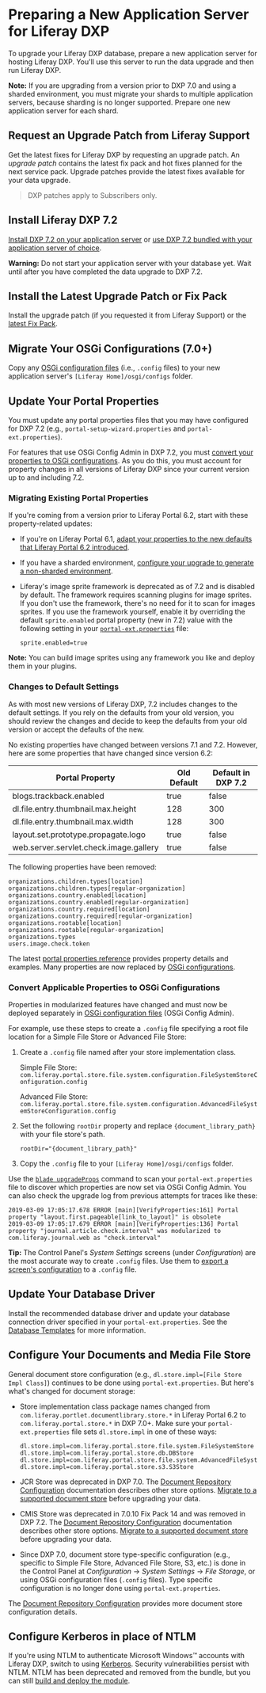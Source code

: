 # Preparing a New Application Server for Liferay DXP

To upgrade your Liferay DXP database, prepare a new application server for hosting Liferay DXP. You'll use this server to run the data upgrade and then run Liferay DXP.

**Note:** If you are upgrading from a version prior to DXP 7.0 and using a sharded environment, you must migrate your shards to multiple application servers, because sharding is no longer supported. Prepare one new application server for each shard.

## Request an Upgrade Patch from Liferay Support

Get the latest fixes for Liferay DXP by requesting an upgrade patch. An *upgrade patch* contains the latest fix pack and hot fixes planned for the next service pack. Upgrade patches provide the latest fixes available for your data upgrade.

> DXP patches apply to Subscribers only.

## Install Liferay DXP 7.2

[Install DXP 7.2 on your application server](https://help.liferay.com/hc/en-us/articles/360028710992-Introduction-to-Deploying-Liferay-DXP) or [use DXP 7.2 bundled with your application server of choice](https://help.liferay.com/hc/en-us/articles/360029031451-Obtaining-Liferay-DXP). 

**Warning:** Do not start your application server with your database yet. Wait until after you have completed the data upgrade to DXP 7.2. 

## Install the Latest Upgrade Patch or Fix Pack

Install the upgrade patch (if you requested it from Liferay Support) or the [latest Fix Pack](https://help.liferay.com/hc/en-us/articles/360028810452-Patching-Liferay-DXP). 

## Migrate Your OSGi Configurations (7.0+)

Copy any [OSGi configuration files](https://help.liferay.com/hc/en-us/articles/360029131651-Understanding-System-Configuration-Files) (i.e., `.config` files) to your new application server's `[Liferay Home]/osgi/configs` folder. 

## Update Your Portal Properties 

You must update any portal properties files that you may have configured for DXP 7.2 (e.g., `portal-setup-wizard.properties` and `portal-ext.properties`).

For features that use OSGi Config Admin in DXP 7.2, you must [convert your properties to OSGi configurations](#convert-applicable-properties-to-osgi-configurations). As you do this, you must account for property changes in all versions of Liferay DXP since your current version up to and including 7.2.

### Migrating Existing Portal Properties 

If you're coming from a version prior to Liferay Portal 6.2, start with these
property-related updates:

- If you're on Liferay Portal 6.1, [adapt your properties to the new defaults that Liferay Portal 6.2 introduced](https://help.liferay.com/hc/en-us/articles/360017903232-Upgrading-Liferay#review-the-liferay-62-properties-defaults). 

- If you have a sharded environment, [configure your upgrade to generate a non-sharded environment](./97-upgrading-a-sharded-environment.md).

- Liferay's image sprite framework is deprecated as of 7.2 and is disabled by default. The framework requires scanning plugins for image sprites. If you don't use the framework, there's no need for it to scan for images sprites. If you use the framework yourself, enable it by overriding the default `sprite.enabled` portal property (new in 7.2) value with the following setting in your [`portal-ext.properties`](https://help.liferay.com/hc/en-us/articles/360028712292-Portal-Properties) file: 

    ```properties
    sprite.enabled=true
    ```

**Note:** You can build image sprites using any framework you like and deploy them in your plugins. 

### Changes to Default Settings

As with most new versions of Liferay DXP, 7.2 includes changes to the default settings. If you rely on the defaults from your old version, you should review the changes and decide to keep the defaults from your old version or accept the defaults of the new.

No existing properties have changed between versions 7.1 and 7.2. However, here are some properties that have changed since version 6.2: 

| **Portal Property** | **Old Default** | **Default in DXP 7.2** |
| --- | --- | --- |
| blogs.trackback.enabled | true | false |
| dl.file.entry.thumbnail.max.height | 128 | 300 |
| dl.file.entry.thumbnail.max.width | 128 | 300 |
| layout.set.prototype.propagate.logo | true | false |
| web.server.servlet.check.image.gallery | true | false |

The following properties have been removed:

```properties
organizations.children.types[location]
organizations.children.types[regular-organization]
organizations.country.enabled[location]
organizations.country.enabled[regular-organization]
organizations.country.required[location]
organizations.country.required[regular-organization]
organizations.rootable[location]
organizations.rootable[regular-organization]
organizations.types
users.image.check.token
```

The latest [portal properties reference](https://docs.liferay.com/dxp/portal/7.2-latest/propertiesdoc/portal.properties.html) provides property details and examples. Many properties are now replaced by [OSGi configurations](/docs/7-2/user/-/knowledge_base/u/system-settings#exporting-and-importing-configurations). 

### Convert Applicable Properties to OSGi Configurations 

Properties in modularized features have changed and must now be deployed separately in [OSGi configuration files](https://help.liferay.com/hc/en-us/articles/360029131591-System-Settings#exporting-and-importing-configurations) (OSGi Config Admin).

For example, use these steps to create a `.config` file specifying a root file location for a Simple File Store or Advanced File Store:
 
1. Create a `.config` file named after your store implementation class.

    Simple File Store: 
    `com.liferay.portal.store.file.system.configuration.FileSystemStoreConfiguration.config`

    Advanced File Store:
    `com.liferay.portal.store.file.system.configuration.AdvancedFileSystemStoreConfiguration.config`

1. Set the following `rootDir` property and replace `{document_library_path}` with  your file store's path.

    ```properties
    rootDir="{document_library_path}"
    ```

1. Copy the `.config` file to your `[Liferay Home]/osgi/configs` folder.

Use the [`blade upgradeProps`](https://help.liferay.com/hc/en-us/articles/360029147071-Blade-CLI) command to scan your `portal-ext.properties` file to discover which properties are now set via OSGi Config Admin. You can also check the upgrade log from previous attempts for traces like these:

```
2019-03-09 17:05:17.678 ERROR [main][VerifyProperties:161] Portal property "layout.first.pageable[link_to_layout]" is obsolete
2019-03-09 17:05:17.679 ERROR [main][VerifyProperties:136] Portal property "journal.article.check.interval" was modularized to com.liferay.journal.web as "check.interval"
```

**Tip:** The Control Panel's _System Settings_ screens (under _Configuration_) are the most accurate way to create `.config` files. Use them to [export a screen's configuration](https://help.liferay.com/hc/en-us/articles/360029131591-System-Settings#exporting-and-importing-configurations) to a `.config` file. 

## Update Your Database Driver 

Install the recommended database driver and update your database connection driver specified in your `portal-ext.properties`. See the [Database Templates](https://help.liferay.com/hc/en-us/articles/360028712332-Database-Templates) for more information. 

## Configure Your Documents and Media File Store 

General document store configuration (e.g., `dl.store.impl=[File Store Impl Class]`) continues to be done using `portal-ext.properties`. But here's what's changed for document storage:

- Store implementation class package names changed from `com.liferay.portlet.documentlibrary.store.*` in Liferay Portal 6.2 to `com.liferay.portal.store.*` in DXP 7.0+. Make sure your `portal-ext.properties` file sets `dl.store.impl` in one of these ways:

    ```properties
    dl.store.impl=com.liferay.portal.store.file.system.FileSystemStore
    dl.store.impl=com.liferay.portal.store.db.DBStore
    dl.store.impl=com.liferay.portal.store.file.system.AdvancedFileSystemStore
    dl.store.impl=com.liferay.portal.store.s3.S3Store
    ```

- JCR Store was deprecated in DXP 7.0. The [Document Repository Configuration](https://help.liferay.com/hc/en-us/articles/360028810112-Document-Repository-Configuration) documentation describes other store options. [Migrate to a supported document store](https://help.liferay.com/hc/en-us/articles/360029131691-Server-Administration) before upgrading your data. 

- CMIS Store was deprecated in 7.0.10 Fix Pack 14 and was removed in DXP 7.2. The [Document Repository Configuration](https://help.liferay.com/hc/en-us/articles/360028810112-Document-Repository-Configuration) documentation describes other store options. [Migrate to a supported document store](https://help.liferay.com/hc/en-us/articles/360029131691-Server-Administration) before upgrading your data. 

- Since DXP 7.0, document store type-specific configuration (e.g., specific to Simple File Store, Advanced File Store, S3, etc.) is done in the Control Panel at _Configuration_ → _System Settings_ → _File Storage_, or using OSGi configuration files (`.config` files). Type specific configuration is no longer done using `portal-ext.properties`. 

The [Document Repository Configuration](https://help.liferay.com/hc/en-us/articles/360028810112-Document-Repository-Configuration) provides more document store configuration details. 

## Configure Kerberos in place of NTLM 

If you're using NTLM to authenticate Microsoft Windows™ accounts with Liferay DXP, switch to using [Kerberos](https://help.liferay.com/hc/en-us/articles/360029031831-Authenticating-with-Kerberos). Security vulnerabilities persist with NTLM. NTLM has been deprecated and removed from the bundle, but you can still [build and deploy the module](https://github.com/liferay/liferay-portal/tree/7.2.x/modules/apps/portal-security-sso-ntlm).
